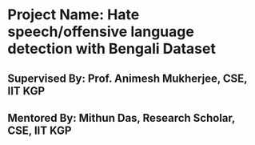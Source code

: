# Project Name: Hate speech/offensive language detection with Bengali Dataset
## Supervised By: Prof. Animesh Mukherjee, CSE, IIT KGP
## Mentored By: Mithun Das, Research Scholar, CSE, IIT KGP
